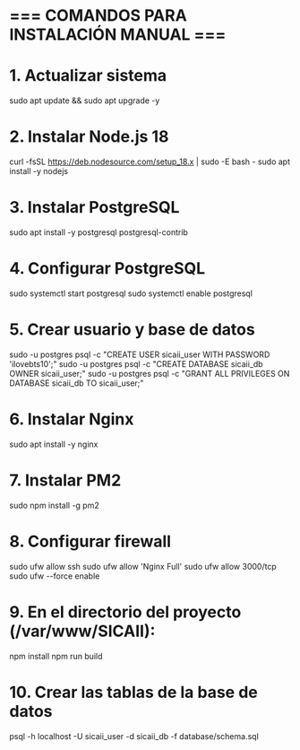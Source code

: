 # === COMANDOS PARA INSTALACIÓN MANUAL ===

# 1. Actualizar sistema
sudo apt update && sudo apt upgrade -y

# 2. Instalar Node.js 18
curl -fsSL https://deb.nodesource.com/setup_18.x | sudo -E bash -
sudo apt install -y nodejs

# 3. Instalar PostgreSQL
sudo apt install -y postgresql postgresql-contrib

# 4. Configurar PostgreSQL
sudo systemctl start postgresql
sudo systemctl enable postgresql

# 5. Crear usuario y base de datos
sudo -u postgres psql -c "CREATE USER sicaii_user WITH PASSWORD 'ilovebts10';"
sudo -u postgres psql -c "CREATE DATABASE sicaii_db OWNER sicaii_user;"
sudo -u postgres psql -c "GRANT ALL PRIVILEGES ON DATABASE sicaii_db TO sicaii_user;"

# 6. Instalar Nginx
sudo apt install -y nginx

# 7. Instalar PM2
sudo npm install -g pm2

# 8. Configurar firewall
sudo ufw allow ssh
sudo ufw allow 'Nginx Full'
sudo ufw allow 3000/tcp
sudo ufw --force enable

# 9. En el directorio del proyecto (/var/www/SICAII):
npm install
npm run build

# 10. Crear las tablas de la base de datos
psql -h localhost -U sicaii_user -d sicaii_db -f database/schema.sql
